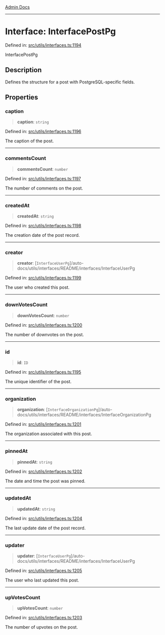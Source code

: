 [Admin Docs](/)

***

# Interface: InterfacePostPg

Defined in: [src/utils/interfaces.ts:1194](https://github.com/PalisadoesFoundation/talawa-admin/blob/main/src/utils/interfaces.ts#L1194)

InterfacePostPg

## Description

Defines the structure for a post with PostgreSQL-specific fields.

## Properties

### caption

> **caption**: `string`

Defined in: [src/utils/interfaces.ts:1196](https://github.com/PalisadoesFoundation/talawa-admin/blob/main/src/utils/interfaces.ts#L1196)

The caption of the post.

***

### commentsCount

> **commentsCount**: `number`

Defined in: [src/utils/interfaces.ts:1197](https://github.com/PalisadoesFoundation/talawa-admin/blob/main/src/utils/interfaces.ts#L1197)

The number of comments on the post.

***

### createdAt

> **createdAt**: `string`

Defined in: [src/utils/interfaces.ts:1198](https://github.com/PalisadoesFoundation/talawa-admin/blob/main/src/utils/interfaces.ts#L1198)

The creation date of the post record.

***

### creator

> **creator**: [`InterfaceUserPg`]/auto-docs/utils/interfaces/README/interfaces/InterfaceUserPg

Defined in: [src/utils/interfaces.ts:1199](https://github.com/PalisadoesFoundation/talawa-admin/blob/main/src/utils/interfaces.ts#L1199)

The user who created this post.

***

### downVotesCount

> **downVotesCount**: `number`

Defined in: [src/utils/interfaces.ts:1200](https://github.com/PalisadoesFoundation/talawa-admin/blob/main/src/utils/interfaces.ts#L1200)

The number of downvotes on the post.

***

### id

> **id**: `ID`

Defined in: [src/utils/interfaces.ts:1195](https://github.com/PalisadoesFoundation/talawa-admin/blob/main/src/utils/interfaces.ts#L1195)

The unique identifier of the post.

***

### organization

> **organization**: [`InterfaceOrganizationPg`]/auto-docs/utils/interfaces/README/interfaces/InterfaceOrganizationPg

Defined in: [src/utils/interfaces.ts:1201](https://github.com/PalisadoesFoundation/talawa-admin/blob/main/src/utils/interfaces.ts#L1201)

The organization associated with this post.

***

### pinnedAt

> **pinnedAt**: `string`

Defined in: [src/utils/interfaces.ts:1202](https://github.com/PalisadoesFoundation/talawa-admin/blob/main/src/utils/interfaces.ts#L1202)

The date and time the post was pinned.

***

### updatedAt

> **updatedAt**: `string`

Defined in: [src/utils/interfaces.ts:1204](https://github.com/PalisadoesFoundation/talawa-admin/blob/main/src/utils/interfaces.ts#L1204)

The last update date of the post record.

***

### updater

> **updater**: [`InterfaceUserPg`]/auto-docs/utils/interfaces/README/interfaces/InterfaceUserPg

Defined in: [src/utils/interfaces.ts:1205](https://github.com/PalisadoesFoundation/talawa-admin/blob/main/src/utils/interfaces.ts#L1205)

The user who last updated this post.

***

### upVotesCount

> **upVotesCount**: `number`

Defined in: [src/utils/interfaces.ts:1203](https://github.com/PalisadoesFoundation/talawa-admin/blob/main/src/utils/interfaces.ts#L1203)

The number of upvotes on the post.
